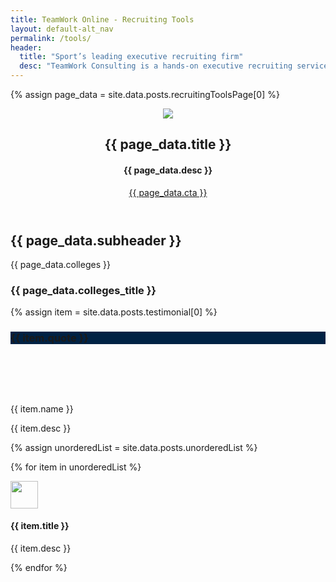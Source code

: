 ```yaml
---
title: TeamWork Online - Recruiting Tools
layout: default-alt_nav
permalink: /tools/
header:
  title: "Sport’s leading executive recruiting firm"
  desc: "TeamWork Consulting is a hands-on executive recruiting service featuring the personal touch of Buffy Filippell."
---
```


{% assign page_data = site.data.posts.recruitingToolsPage[0] %}

<section class="bg-white container mx-auto pt4">

<header class="md-flex items-center mxn2 mt4 mb0 wow fadeInUp">
<div class="col-12 md-col-7">
<img class="block col-12" src="{{ page_data.image.url }}">
</div>
<div class="col-12 md-col-5 ml2">
<h2 class="oswald line-height-3 h2 black caps mb0">{{ page_data.title }}</h2>
<h4 class="line-height-4 h4 regular mb3 black mb4">{{ page_data.desc }}</h4>
<p class="m0">
<a class="btn-two caps oswald white bg-green semibold h6 px3 py1 ltr-spacing-2" href="mailto:buffy@teamworkonline.com?subject=I%20want%20more%20information%20on%20TeamWork%20Consulting">{{ page_data.cta }}</a>
</p>
</div>
</header>

</section>

<section class="bg-white container mx-auto center py4 wow fadeInUp" data-wow-delay="0.2s">
<h2 class="h2 oswald black line-height-3 col-8 mx-auto">{{ page_data.subheader }}</h2>
</section>

<section class="bg-gray1 py4 my4">
<div class=" container mx-auto flex flex-wrap">

<div class="md-col-6 px4 my4 black flex items-center wow fadeInUp" data-wow-delay="0.2s">
<div class="flex-auto">
<p class="oswald caps my0">{{ page_data.colleges }}</p>
<h3 class="oswald h3 my0">{{ page_data.colleges_title }}</h3>
</div>
</div>

{% assign item = site.data.posts.testimonial[0] %}
<div class="md-col-5 wow fadeInUp card-shadow my4" data-wow-delay="0.3s">
<div class="bg-black col-12 px2 py3 flex-none" style="background-color: #002244;">
<h3 class="oswald line-height-4 ltr-spacing-2 h4 m0 regular white">{{ item.quote }}</h3>
</div>
<div class="col-12 bg-white px2 py3 flex-auto">
<div class="flex">
<div class="mr2 flex-none" style="background-image: url({{ item.image.url }}); background-size: cover; background-repeat: no-repeat; background-position: center; height: 64px; width: 64px;"></div>
<div class="flex-auto">
<p class="line-height-1 h5 regular mt0 mb1 black semibold">{{ item.name }}</p>
<p class="line-height-4 h5 regular m0 muted">{{ item.desc }}</p>
</div>
</div>
</div>
</div>

</div>
</section>

<section class="container mx-auto bg-white pb4">
<div class="px2 mt4 clearfix">
<div class="md-flex flex-auto mt4">

{% assign unorderedList = site.data.posts.unorderedList %}

{% for item in unorderedList %}

<div class="sm-col-12 md-col-3 px2 wow fadeInUp" data-wow-delay="0.1s">
<img src="{{ item.image.url }}" style="width: 44px">
<h4 class="oswold black h4 my0 bold pt3">{{ item.title }}</h4>
<p class="mb4 oswold black h5 regular">{{ item.desc }}</p>
</div>

{% endfor %}

</div>
<!-- </section> -->
